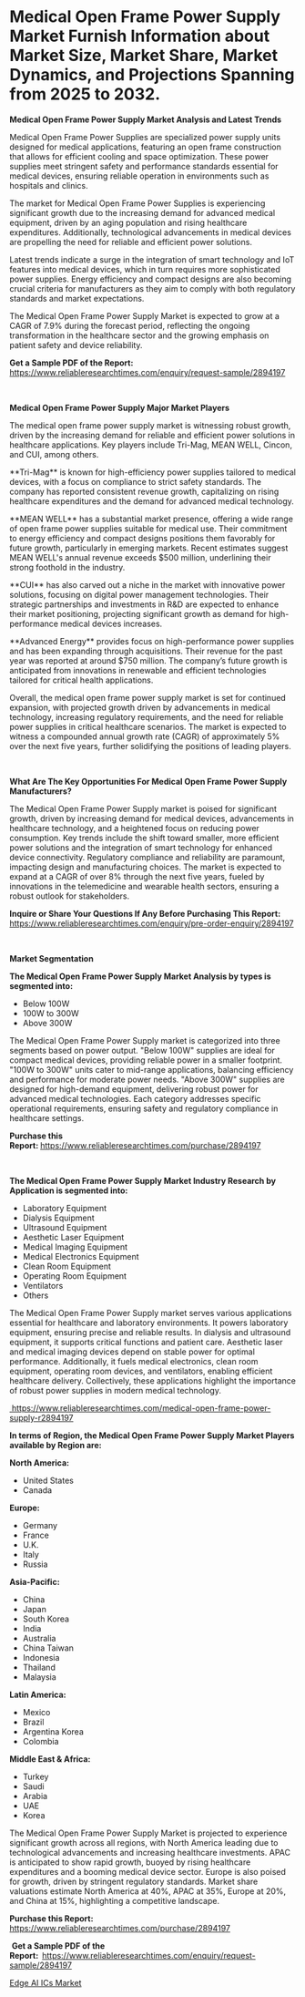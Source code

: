 <p><h1>Medical Open Frame Power Supply Market Furnish Information about Market Size, Market Share, Market Dynamics, and Projections Spanning from 2025 to 2032.</h1></p><p><strong>Medical Open Frame Power Supply Market Analysis and Latest Trends</strong></p>
<p><p>Medical Open Frame Power Supplies are specialized power supply units designed for medical applications, featuring an open frame construction that allows for efficient cooling and space optimization. These power supplies meet stringent safety and performance standards essential for medical devices, ensuring reliable operation in environments such as hospitals and clinics.</p><p>The market for Medical Open Frame Power Supplies is experiencing significant growth due to the increasing demand for advanced medical equipment, driven by an aging population and rising healthcare expenditures. Additionally, technological advancements in medical devices are propelling the need for reliable and efficient power solutions. </p><p>Latest trends indicate a surge in the integration of smart technology and IoT features into medical devices, which in turn requires more sophisticated power supplies. Energy efficiency and compact designs are also becoming crucial criteria for manufacturers as they aim to comply with both regulatory standards and market expectations. </p><p>The Medical Open Frame Power Supply Market is expected to grow at a CAGR of 7.9% during the forecast period, reflecting the ongoing transformation in the healthcare sector and the growing emphasis on patient safety and device reliability.</p></p>
<p><strong>Get a Sample PDF of the Report:&nbsp;</strong> <a href="https://www.reliableresearchtimes.com/enquiry/request-sample/2894197?utm_campaign=2722&utm_medium=2&utm_source=Github&utm_content=ia&utm_term=15032025&utm_id=medical-open-frame-power-supply">https://www.reliableresearchtimes.com/enquiry/request-sample/2894197</a></p>
<p>&nbsp;</p>
<p><strong>Medical Open Frame Power Supply Major Market Players</strong></p>
<p><p>The medical open frame power supply market is witnessing robust growth, driven by the increasing demand for reliable and efficient power solutions in healthcare applications. Key players include Tri-Mag, MEAN WELL, Cincon, and CUI, among others.</p><p>**Tri-Mag** is known for high-efficiency power supplies tailored to medical devices, with a focus on compliance to strict safety standards. The company has reported consistent revenue growth, capitalizing on rising healthcare expenditures and the demand for advanced medical technology.</p><p>**MEAN WELL** has a substantial market presence, offering a wide range of open frame power supplies suitable for medical use. Their commitment to energy efficiency and compact designs positions them favorably for future growth, particularly in emerging markets. Recent estimates suggest MEAN WELL's annual revenue exceeds $500 million, underlining their strong foothold in the industry.</p><p>**CUI** has also carved out a niche in the market with innovative power solutions, focusing on digital power management technologies. Their strategic partnerships and investments in R&D are expected to enhance their market positioning, projecting significant growth as demand for high-performance medical devices increases.</p><p>**Advanced Energy** provides focus on high-performance power supplies and has been expanding through acquisitions. Their revenue for the past year was reported at around $750 million. The company’s future growth is anticipated from innovations in renewable and efficient technologies tailored for critical health applications.</p><p>Overall, the medical open frame power supply market is set for continued expansion, with projected growth driven by advancements in medical technology, increasing regulatory requirements, and the need for reliable power supplies in critical healthcare scenarios. The market is expected to witness a compounded annual growth rate (CAGR) of approximately 5% over the next five years, further solidifying the positions of leading players.</p></p>
<p>&nbsp;</p>
<p><strong>What Are The Key Opportunities For Medical Open Frame Power Supply Manufacturers?</strong></p>
<p><p>The Medical Open Frame Power Supply market is poised for significant growth, driven by increasing demand for medical devices, advancements in healthcare technology, and a heightened focus on reducing power consumption. Key trends include the shift toward smaller, more efficient power solutions and the integration of smart technology for enhanced device connectivity. Regulatory compliance and reliability are paramount, impacting design and manufacturing choices. The market is expected to expand at a CAGR of over 8% through the next five years, fueled by innovations in the telemedicine and wearable health sectors, ensuring a robust outlook for stakeholders.</p></p>
<p><strong>Inquire or Share Your Questions If Any Before Purchasing This Report:</strong> <a href="https://www.reliableresearchtimes.com/enquiry/pre-order-enquiry/2894197?utm_campaign=2722&utm_medium=2&utm_source=Github&utm_content=ia&utm_term=15032025&utm_id=medical-open-frame-power-supply">https://www.reliableresearchtimes.com/enquiry/pre-order-enquiry/2894197</a></p>
<p>&nbsp;</p>
<p><strong>Market Segmentation</strong></p>
<p><strong>The Medical Open Frame Power Supply Market Analysis by types is segmented into:</strong></p>
<p><ul><li>Below 100W</li><li>100W to 300W</li><li>Above 300W</li></ul></p>
<p><p>The Medical Open Frame Power Supply market is categorized into three segments based on power output. "Below 100W" supplies are ideal for compact medical devices, providing reliable power in a smaller footprint. "100W to 300W" units cater to mid-range applications, balancing efficiency and performance for moderate power needs. "Above 300W" supplies are designed for high-demand equipment, delivering robust power for advanced medical technologies. Each category addresses specific operational requirements, ensuring safety and regulatory compliance in healthcare settings.</p></p>
<p><strong>Purchase this Report:&nbsp;</strong><a href="https://www.reliableresearchtimes.com/purchase/2894197?utm_campaign=2722&utm_medium=2&utm_source=Github&utm_content=ia&utm_term=15032025&utm_id=medical-open-frame-power-supply">https://www.reliableresearchtimes.com/purchase/2894197</a></p>
<p>&nbsp;</p>
<p><strong>The Medical Open Frame Power Supply Market Industry Research by Application is segmented into:</strong></p>
<p><ul><li>Laboratory Equipment</li><li>Dialysis Equipment</li><li>Ultrasound Equipment</li><li>Aesthetic Laser Equipment</li><li>Medical Imaging Equipment</li><li>Medical Electronics Equipment</li><li>Clean Room Equipment</li><li>Operating Room Equipment</li><li>Ventilators</li><li>Others</li></ul></p>
<p><p>The Medical Open Frame Power Supply market serves various applications essential for healthcare and laboratory environments. It powers laboratory equipment, ensuring precise and reliable results. In dialysis and ultrasound equipment, it supports critical functions and patient care. Aesthetic laser and medical imaging devices depend on stable power for optimal performance. Additionally, it fuels medical electronics, clean room equipment, operating room devices, and ventilators, enabling efficient healthcare delivery. Collectively, these applications highlight the importance of robust power supplies in modern medical technology.</p></p>
<p><a href="https://www.reliableresearchtimes.com/medical-open-frame-power-supply-r2894197?utm_campaign=2722&utm_medium=2&utm_source=Github&utm_content=ia&utm_term=15032025&utm_id=medical-open-frame-power-supply">&nbsp;https://www.reliableresearchtimes.com/medical-open-frame-power-supply-r2894197</a></p>
<p><strong>In terms of Region, the Medical Open Frame Power Supply Market Players available by Region are:</strong></p>
<p>
    <p> <strong> North America: </strong>
        <ul>
            <li>United States</li>
            <li>Canada</li>
        </ul>
        </p> 
    <p> <strong> Europe: </strong>
        <ul>
            <li>Germany</li>
            <li>France</li>
            <li>U.K.</li>
            <li>Italy</li>
            <li>Russia</li>
        </ul>
        </p> 
    <p> <strong> Asia-Pacific: </strong>
        <ul>
            <li>China</li>
            <li>Japan</li>
            <li>South Korea</li>
            <li>India</li>
            <li>Australia</li>
            <li>China Taiwan</li>
            <li>Indonesia</li>
            <li>Thailand</li>
            <li>Malaysia</li>
        </ul>
        </p> 
    <p> <strong> Latin America: </strong>
        <ul>
            <li>Mexico</li>
            <li>Brazil</li>
            <li>Argentina Korea</li>
            <li>Colombia</li>
        </ul>
        </p> 
    <p> <strong> Middle East & Africa: </strong>
        <ul>
            <li>Turkey</li>
            <li>Saudi</li>
            <li>Arabia</li>
            <li>UAE</li>
            <li>Korea</li>
        </ul>
    </p>
    </p>
<p><p>The Medical Open Frame Power Supply Market is projected to experience significant growth across all regions, with North America leading due to technological advancements and increasing healthcare investments. APAC is anticipated to show rapid growth, buoyed by rising healthcare expenditures and a booming medical device sector. Europe is also poised for growth, driven by stringent regulatory standards. Market share valuations estimate North America at 40%, APAC at 35%, Europe at 20%, and China at 15%, highlighting a competitive landscape.</p></p>
<p><strong>Purchase this Report: </strong><a href="https://www.reliableresearchtimes.com/purchase/2894197?utm_campaign=2722&utm_medium=2&utm_source=Github&utm_content=ia&utm_term=15032025&utm_id=medical-open-frame-power-supply">https://www.reliableresearchtimes.com/purchase/2894197</a></p>
<p>&nbsp;<strong>Get a Sample PDF of the Report:&nbsp;&nbsp;</strong><a href="https://www.reliableresearchtimes.com/enquiry/request-sample/2894197?utm_campaign=2722&utm_medium=2&utm_source=Github&utm_content=ia&utm_term=15032025&utm_id=medical-open-frame-power-supply">https://www.reliableresearchtimes.com/enquiry/request-sample/2894197</a></p>
<p><strong></strong></p>
<p><p><a href="https://github.com/toldenargelia86/Market-Research-Report-List-1/blob/main/edge-ai-ics-market.md?utm_campaign=2722&utm_medium=2&utm_source=Github&utm_content=ia&utm_term=15032025&utm_id=medical-open-frame-power-supply">Edge AI ICs Market</a></p></p>
